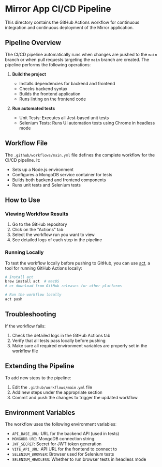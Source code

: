 # Mirror App CI/CD Pipeline

This directory contains the GitHub Actions workflow for continuous integration and continuous deployment of the Mirror application.

## Pipeline Overview

The CI/CD pipeline automatically runs when changes are pushed to the `main` branch or when pull requests targeting the `main` branch are created. The pipeline performs the following operations:

1. **Build the project**
   - Installs dependencies for backend and frontend
   - Checks backend syntax
   - Builds the frontend application
   - Runs linting on the frontend code

2. **Run automated tests**
   - Unit Tests: Executes all Jest-based unit tests
   - Selenium Tests: Runs UI automation tests using Chrome in headless mode

## Workflow File

The `.github/workflows/main.yml` file defines the complete workflow for the CI/CD pipeline. It:

- Sets up a Node.js environment
- Configures a MongoDB service container for tests
- Builds both backend and frontend components
- Runs unit tests and Selenium tests

## How to Use

### Viewing Workflow Results

1. Go to the GitHub repository
2. Click on the "Actions" tab
3. Select the workflow run you want to view
4. See detailed logs of each step in the pipeline

### Running Locally

To test the workflow locally before pushing to GitHub, you can use [act](https://github.com/nektos/act), a tool for running GitHub Actions locally:

```bash
# Install act
brew install act  # macOS
# or download from GitHub releases for other platforms

# Run the workflow locally
act push
```

## Troubleshooting

If the workflow fails:

1. Check the detailed logs in the GitHub Actions tab
2. Verify that all tests pass locally before pushing
3. Make sure all required environment variables are properly set in the workflow file

## Extending the Pipeline

To add new steps to the pipeline:

1. Edit the `.github/workflows/main.yml` file
2. Add new steps under the appropriate section
3. Commit and push the changes to trigger the updated workflow

## Environment Variables

The workflow uses the following environment variables:

- `API_BASE_URL`: URL for the backend API (used in tests)
- `MONGODB_URI`: MongoDB connection string
- `JWT_SECRET`: Secret for JWT token generation
- `VITE_API_URL`: API URL for the frontend to connect to
- `SELENIUM_BROWSER`: Browser used for Selenium tests
- `SELENIUM_HEADLESS`: Whether to run browser tests in headless mode